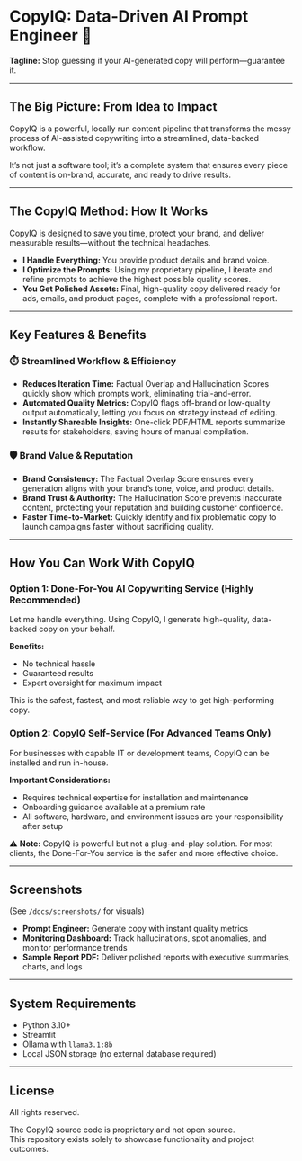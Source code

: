 
# CopyIQ: Data-Driven AI Prompt Engineer 🚀
**Tagline:** Stop guessing if your AI-generated copy will perform—guarantee it.

---

## The Big Picture: From Idea to Impact
CopyIQ is a powerful, locally run content pipeline that transforms the messy process of AI-assisted copywriting into a streamlined, data-backed workflow.

It’s not just a software tool; it’s a complete system that ensures every piece of content is on-brand, accurate, and ready to drive results.

---

## The CopyIQ Method: How It Works
CopyIQ is designed to save you time, protect your brand, and deliver measurable results—without the technical headaches.

- **I Handle Everything:** You provide product details and brand voice.  
- **I Optimize the Prompts:** Using my proprietary pipeline, I iterate and refine prompts to achieve the highest possible quality scores.  
- **You Get Polished Assets:** Final, high-quality copy delivered ready for ads, emails, and product pages, complete with a professional report.

---

## Key Features & Benefits

### ⏱️ Streamlined Workflow & Efficiency
- **Reduces Iteration Time:** Factual Overlap and Hallucination Scores quickly show which prompts work, eliminating trial-and-error.  
- **Automated Quality Metrics:** CopyIQ flags off-brand or low-quality output automatically, letting you focus on strategy instead of editing.  
- **Instantly Shareable Insights:** One-click PDF/HTML reports summarize results for stakeholders, saving hours of manual compilation.  

### 🛡️ Brand Value & Reputation
- **Brand Consistency:** The Factual Overlap Score ensures every generation aligns with your brand’s tone, voice, and product details.  
- **Brand Trust & Authority:** The Hallucination Score prevents inaccurate content, protecting your reputation and building customer confidence.  
- **Faster Time-to-Market:** Quickly identify and fix problematic copy to launch campaigns faster without sacrificing quality.

---

## How You Can Work With CopyIQ

### Option 1: Done-For-You AI Copywriting Service (Highly Recommended)
Let me handle everything. Using CopyIQ, I generate high-quality, data-backed copy on your behalf.

**Benefits:**  
- No technical hassle  
- Guaranteed results  
- Expert oversight for maximum impact  

This is the safest, fastest, and most reliable way to get high-performing copy.

### Option 2: CopyIQ Self-Service (For Advanced Teams Only)
For businesses with capable IT or development teams, CopyIQ can be installed and run in-house.

**Important Considerations:**  
- Requires technical expertise for installation and maintenance  
- Onboarding guidance available at a premium rate  
- All software, hardware, and environment issues are your responsibility after setup  

⚠️ **Note:** CopyIQ is powerful but not a plug-and-play solution. For most clients, the Done-For-You service is the safer and more effective choice.

---

## Screenshots
(See `/docs/screenshots/` for visuals)

- **Prompt Engineer:** Generate copy with instant quality metrics  
- **Monitoring Dashboard:** Track hallucinations, spot anomalies, and monitor performance trends  
- **Sample Report PDF:** Deliver polished reports with executive summaries, charts, and logs  

---

## System Requirements
- Python 3.10+  
- Streamlit  
- Ollama with `llama3.1:8b`  
- Local JSON storage (no external database required)  

---

## License
All rights reserved.  

The CopyIQ source code is proprietary and not open source.  
This repository exists solely to showcase functionality and project outcomes.
